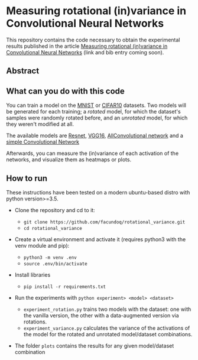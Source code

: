 # Measuring rotational (in)variance in Convolutional Neural Networks



This repository contains the code necessary to obtain the experimental results published in the article [Measuring rotational (in)variance in Convolutional Neural Networks]() (link and bib entry coming soon).

## Abstract

## What can you do with this code

You can train a model on the [MNIST](http://yann.lecun.com/exdb/mnist/) or [CIFAR10](https://www.cs.toronto.edu/~kriz/cifar.html) datasets. Two models will be generated for each training; a *rotated* model, for which the dataset's samples were randomly rotated before, and an *unrotated* model, for which they weren't modified at all.

The available models are [Resnet](), [VGG16](), [AllConvolutional network](https://arxiv.org/abs/1412.6806) and a [simple Convolutional Network](https://github.com/facundoq/rotational_invariance_data_augmentation/blob/master/pytorch/model/simple_conv.py)  

Afterwards, you can measure the (in)variance of each activation of the networks, and visualize them as heatmaps or plots. 

## How to run

These instructions have been tested on a modern ubuntu-based distro with python version>=3.5.  

* Clone the repository and cd to it:
    * `git clone https://github.com/facundoq/rotational_variance.git`
    * `cd rotational_variance` 
* Create a virtual environment and activate it (requires python3 with the venv module and pip):
    * `python3 -m venv .env`
    * `source .env/bin/activate`
* Install libraries
    * `pip install -r requirements.txt`
    
* Run the experiments with `python experiment> <model> <dataset>`
    * `experiment_rotation.py` trains two models with the dataset: one with the vanilla version, the other with a data-augmented version via rotations.
    * `experiment_variance.py`  calculates the variance of the activations of the model for the rotated and unrotated model/dataset combinations.
* The folder `plots` contains the results for any given model/dataset combination



